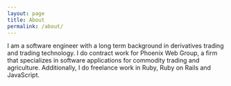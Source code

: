 ```yaml
---
layout: page
title: About
permalink: /about/
---
```


I am a software engineer with a long term background in derivatives trading and trading technology. I do contract work for Phoenix Web Group, a firm that specializes in software applications for commodity trading and agriculture. Additionally, I do freelance work in Ruby, Ruby on Rails and JavaScript.

